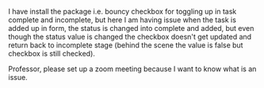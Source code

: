 <!-- Please watch the video here for creating the project -->
<!-- https://share.vidyard.com/watch/N3o7crw4rRYH8uyLxU1wBk? -->

<!-- Updated video Link Here-->

I have install the package i.e. bouncy checkbox for toggling up in task complete and incomplete, but here I am having issue when the task is added up in form, the status is changed into complete and added, but even though the status value is changed the checkbox doesn't get updated and return back to incomplete stage (behind the scene the value is false but checkbox is still checked). 

Professor, please set up a zoom meeting because I want to know what is an issue.
